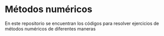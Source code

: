 # Métodos numéricos
En este repositorio se encuentran los códigos para resolver ejercicios de métodos numéricos de diferentes maneras
